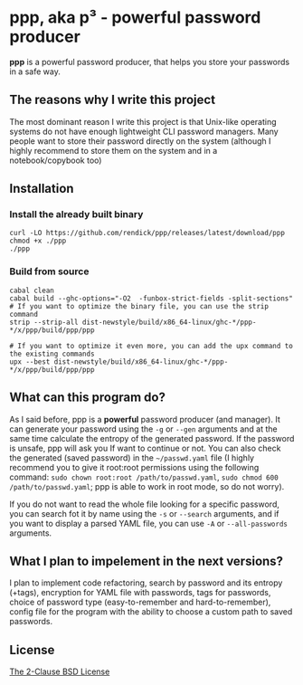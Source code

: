 # ppp, aka p³ - powerful password producer

**ppp** is a powerful password producer, that helps you store your passwords in a safe way.

## The reasons why I write this project

The most dominant reason I write this project is that Unix-like operating systems do not have enough lightweight CLI password managers. Many people want to store their password directly on the system (although I highly recommend to store them  on the system and in a notebook/copybook too)

## Installation

### Install the already built binary

```
curl -LO https://github.com/rendick/ppp/releases/latest/download/ppp
chmod +x ./ppp
./ppp
```

### Build from source

```
cabal clean
cabal build --ghc-options="-O2  -funbox-strict-fields -split-sections"
# If you want to optimize the binary file, you can use the strip command
strip --strip-all dist-newstyle/build/x86_64-linux/ghc-*/ppp-*/x/ppp/build/ppp/ppp

# If you want to optimize it even more, you can add the upx command to the existing commands
upx --best dist-newstyle/build/x86_64-linux/ghc-*/ppp-*/x/ppp/build/ppp/ppp
```


## What can this program do?

As I said before, ppp is a **powerful** password producer (and manager). It can generate your password using the `-g` or `--gen` arguments and at the same time calculate the entropy of the generated password. If the password is unsafe, ppp will ask you If want to continue or not. You can also check the generated (saved password) in the `~/passwd.yaml` file (I highly recommend you to give it root:root permissions using the following command: `sudo chown root:root /path/to/passwd.yaml`, `sudo chmod 600 /path/to/passwd.yaml`; ppp is able to work in root mode, so do not worry). 

If you do not want to read the whole file looking for a specific password, you can search fot it by name using the `-s` or `--search` arguments, and if you want to display a parsed YAML file, you can use `-A` or `--all-passwords` arguments.

## What I plan to impelement in the next versions?

I plan to implement code refactoring, search by password and its entropy (+tags), encryption for YAML file with passwords, tags for passwords, choice of password type (easy-to-remember and hard-to-remember), config file for the program with the ability to choose a custom path to saved passwords.

## License

[The 2-Clause BSD License](https://opensource.org/license/bsd-2-clause)
